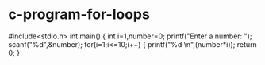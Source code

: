 # c-program-for-loops
#include<stdio.h>
int main()
{
int i=1,number=0;
printf("Enter a number: ");
scanf("%d",&number);
for(i=1;i<=10;i++)
{
printf("%d \n",(number*i));
return 0;
}
